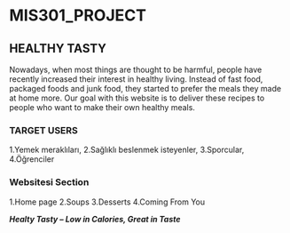 # MIS301_PROJECT

## HEALTHY TASTY

Nowadays, when most things are thought to be harmful, people have recently increased their interest in healthy living. Instead of fast food, packaged foods and junk food, they started to prefer the meals they made at home more. Our goal with this website is to deliver these recipes to people who want to make their own healthy meals.

### TARGET USERS
1.Yemek meraklıları,
2.Sağlıklı beslenmek isteyenler,
3.Sporcular,
4.Öğrenciler

### Websitesi Section
1.Home page
2.Soups
3.Desserts
4.Coming From You

***Healty Tasty  – Low  in Calories, Great in Taste***




